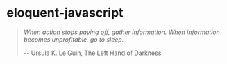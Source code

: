 # eloquent-javascript

> *When action stops paying off, gather information. When information becomes unprofitable, go to sleep.*
>
> -- Ursula K. Le Guin, The Left Hand of Darkness